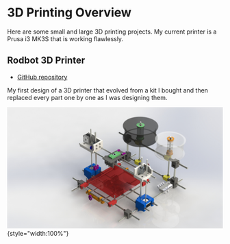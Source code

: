 # 3D Printing Overview
Here are some small and large 3D printing projects.
My current printer is a Prusa i3 MK3S that is working flawlessly.

## Rodbot 3D Printer
- [GitHub repository <i class="fa fa-external-link"></i>](https://github.com/hampussandberg/RodBot-3D-Printer)

My first design of a 3D printer that evolved from a kit I bought and then replaced every part one by one as I was designing them.

![](https://raw.githubusercontent.com/hampussandberg/RodBot-3D-Printer/master/Renderings%20-%20Images/RodBot%20Assembly%20Rev%203.JPG){style="width:100%"}
